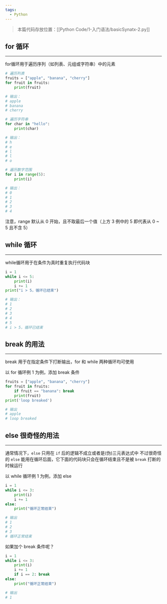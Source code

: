 ```yaml
---
tags:
  - Python
---
```

>本篇代码存放位置：[[Python Code/1-入门语法/basicSynatx-2.py]]

## for 循环
---
for循环用于遍历序列（如列表、元组或字符串）中的元素

```python
# 遍历列表
fruits = ["apple", "banana", "cherry"]
for fruit in fruits:
    print(fruit)

# 输出：
# apple
# banana
# cherry
```

```python
# 遍历字符串
for char in "hello":
    print(char)

# 输出：
# h
# e
# l
# l
# o
```

```python
# 遍历数字范围
for i in range(5):
    print(i)

# 输出：
# 0
# 1
# 2
# 3
# 4
```

注意，range 默认从 0 开始，且不取最后一个值（上方 3 例中的 5 即代表从 0 ~ 5 且不含 5）

## while 循环
---
while循环用于在条件为真时重复执行代码块

```python
i = 1
while i <= 5:
    print(i)
    i += 1
print("i > 5，循环已结束")

# 输出：
# 1
# 2
# 3
# 4
# 5
# i > 5，循环已结束
```

## break 的用法
---
break 用于在指定条件下打断输出，for 和 while 两种循环均可使用

以 for 循环例 1 为例，添加 break 条件
```python
fruits = ["apple", "banana", "cherry"]
for fruit in fruits:
    if fruit == "banana": break
    print(fruit)
print('loop breaked')

# 输出
# apple
# loop breaked
```

## else 很奇怪的用法
---
通常情况下，`else` 只用在 `if` 后的逻辑不成立或者是(伪)三元表达式中
不过很奇怪的 `else` 能用在循环后面，它下面的代码块只会在循环结束且不是被 `break` 打断的时候运行

以 while 循环例 1 为例，添加 else

```python
i = 1
while i <= 3:
    print(i)
    i += 1
else:
    print("循环正常结束")

# 输出
# 1
# 2
# 3
# 循环正常结束
```

如果加个 break 条件呢？

```python
i = 1
while i <= 3:
    print(i)
    i += 1
    if i == 2: break
else:
    print("循环正常结束")

# 输出
# 1
```